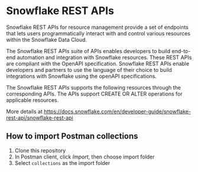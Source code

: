 # Snowflake REST APIs

Snowflake REST APIs for resource management provide a set of endpoints that lets users programmatically interact with and control various resources within the Snowflake Data Cloud.

The Snowflake REST APIs suite of APIs enables developers to build end-to-end automation and integration with Snowflake resources. These REST APIs are compliant with the OpenAPI specification. Snowflake REST APIs enable developers and partners to use the language of their choice to build integrations with Snowflake using the openAPI specifications.

The Snowflake REST APIs supports the following resources through the corresponding APIs. The APIs support CREATE OR ALTER operations for applicable resources.

More details at https://docs.snowflake.com/en/developer-guide/snowflake-rest-api/snowflake-rest-api

## How to import Postman collections

1. Clone this repository
2. In Postman client, click *Import*, then choose import folder
3. Select `collections` as the import folder

